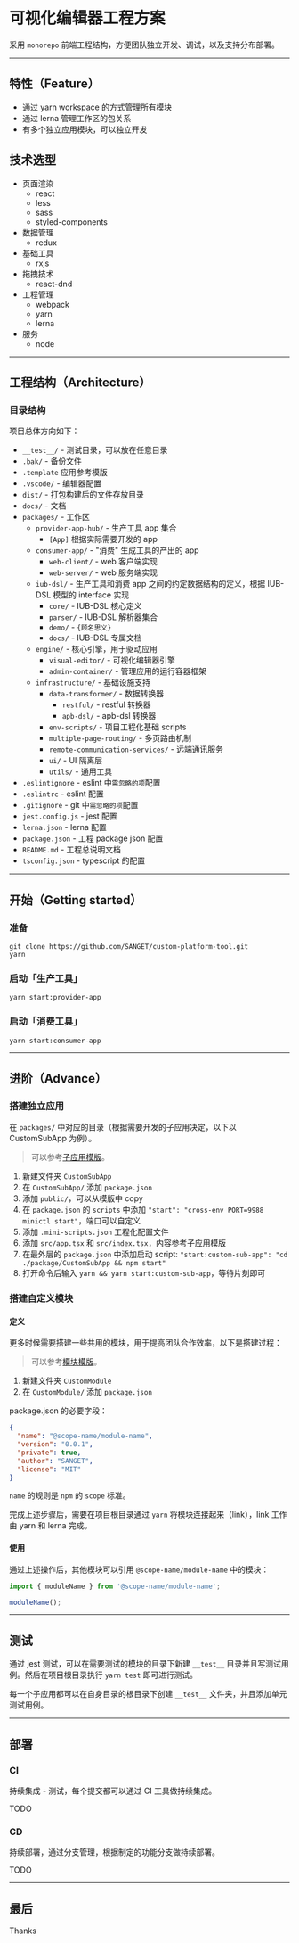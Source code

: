 # 可视化编辑器工程方案

采用 `monorepo` 前端工程结构，方便团队独立开发、调试，以及支持分布部署。

-----

## 特性（Feature）

- 通过 yarn workspace 的方式管理所有模块
- 通过 lerna 管理工作区的包关系
- 有多个独立应用模块，可以独立开发

## 技术选型

- 页面渲染
  - react
  - less
  - sass
  - styled-components
- 数据管理
  - redux
- 基础工具
  - rxjs
- 拖拽技术
  - react-dnd
- 工程管理
  - webpack
  - yarn
  - lerna
- 服务
  - node

-----

## 工程结构（Architecture）

### 目录结构

项目总体方向如下：

- `__test__/` - 测试目录，可以放在任意目录
- `.bak/` - 备份文件
- `.template` 应用参考模版
- `.vscode/` - 编辑器配置
- `dist/` - 打包构建后的文件存放目录
- `docs/` - 文档
- `packages/` - 工作区
  - `provider-app-hub/` - 生产工具 app 集合
    - `[App]` 根据实际需要开发的 app
  - `consumer-app/` - "消费" 生成工具的产出的 app
    - `web-client/` - web 客户端实现
    - `web-server/` - web 服务端实现
  - `iub-dsl/` - 生产工具和消费 app 之间的约定数据结构的定义，根据 IUB-DSL 模型的 interface 实现
    - `core/` - IUB-DSL 核心定义
    - `parser/` - IUB-DSL 解析器集合
    - `demo/` - `{顾名思义}`
    - `docs/` - IUB-DSL 专属文档
  - `engine/` - 核心引擎，用于驱动应用
    - `visual-editor/` - 可视化编辑器引擎
    - `admin-container/` - 管理应用的运行容器框架
  - `infrastructure/` - 基础设施支持
    - `data-transformer/` - 数据转换器
      - `restful/` - restful 转换器
      - `apb-dsl/` - apb-dsl 转换器
    - `env-scripts/` - 项目工程化基础 scripts
    - `multiple-page-routing/` - 多页路由机制
    - `remote-communication-services/` - 远端通讯服务
    - `ui/` - UI 隔离层
    - `utils/` - 通用工具
- `.eslintignore` - eslint 中`需忽略的项`配置
- `.eslintrc` - eslint 配置
- `.gitignore` - git 中`需忽略的项`配置
- `jest.config.js` - jest 配置
- `lerna.json` - lerna 配置
- `package.json` - 工程 package json 配置
- `README.md` - 工程总说明文档
- `tsconfig.json` - typescript 的配置

-----

## 开始（Getting started）

### 准备

```shell
git clone https://github.com/SANGET/custom-platform-tool.git
yarn
```

### 启动「生产工具」

```shell
yarn start:provider-app
```

### 启动「消费工具」

```shell
yarn start:consumer-app
```

-----

## 进阶（Advance）

### 搭建独立应用

在 `packages/` 中对应的目录（根据需要开发的子应用决定，以下以 CustomSubApp 为例）。

> 可以参考[子应用模版](./.template/CustomSubApp/package.json)。

1. 新建文件夹 `CustomSubApp`
2. 在 `CustomSubApp/` 添加 `package.json`
3. 添加 `public/`，可以从模版中 copy
4. 在 `package.json` 的 `scripts` 中添加 `"start": "cross-env PORT=9988 minictl start"`，端口可以自定义
5. 添加 `.mini-scripts.json` 工程化配置文件
6. 添加 `src/app.tsx` 和 `src/index.tsx`，内容参考子应用模版
7. 在最外层的 `package.json` 中添加启动 script: `"start:custom-sub-app": "cd ./package/CustomSubApp && npm start"`
8. 打开命令后输入 `yarn && yarn start:custom-sub-app`，等待片刻即可

### 搭建自定义模块

#### 定义

更多时候需要搭建一些共用的模块，用于提高团队合作效率，以下是搭建过程：

> 可以参考[模块模版](./.template/CustomModule/package.json)。

1. 新建文件夹 `CustomModule`
2. 在 `CustomModule/` 添加 `package.json`

package.json 的必要字段：

```json
{
  "name": "@scope-name/module-name",
  "version": "0.0.1",
  "private": true,
  "author": "SANGET",
  "license": "MIT"
}
```

`name` 的规则是 `npm` 的 `scope` 标准。

完成上述步骤后，需要在项目根目录通过 `yarn` 将模块连接起来（link），link 工作由 yarn 和 lerna 完成。

#### 使用

通过上述操作后，其他模块可以引用 `@scope-name/module-name` 中的模块：

```ts
import { moduleName } from '@scope-name/module-name';

moduleName();
```

-----

## 测试

通过 jest 测试，可以在需要测试的模块的目录下新建 `__test__` 目录并且写测试用例。然后在项目根目录执行 `yarn test` 即可进行测试。

每一个子应用都可以在自身目录的根目录下创建 `__test__` 文件夹，并且添加单元测试用例。

-----

## 部署

### CI

持续集成 - 测试，每个提交都可以通过 CI 工具做持续集成。

TODO

### CD

持续部署，通过分支管理，根据制定的功能分支做持续部署。

TODO

-----

## 最后

Thanks
